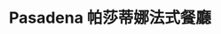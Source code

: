 ---
title: "Pasadena 帕莎蒂娜法式餐廳"
description: "Pasadena 帕莎蒂娜法式餐廳"
layout: shop
keywords:
  - 美食競賽
  - 台灣美食
  - 美食精選
datePublished: "2025-06-30"
dateModified: "2025-07-04"
city: "高雄市"
district: "三民區"
address: "高雄市三民區明哲路35號"
phone: "073433769"
geo: "22.661551670054063, 120.3120910403791"
google_map: "https://maps.app.goo.gl/R19oqpk4qCxGFe4A8"
footinder: "https://footinder.com.tw/%E9%AB%98%E9%9B%84%E5%B8%82%E9%BC%93%E5%B1%B1%E5%8D%80/10658/"
official: "http://bakery.pasadena.com.tw/store.html"
award:
  - name: "500盤"
    year: "2024"
    entries:
      - dishes:
          - "法式牛肉麵"

---